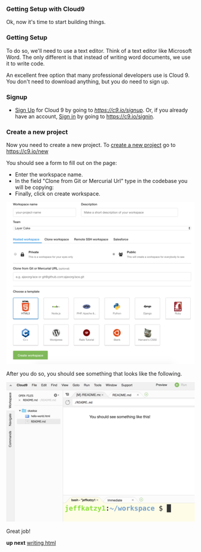 ### Getting Setup with Cloud9

Ok, now it's time to start building things.

### Getting Setup

To do so, we'll need to use a text editor.  Think of a text editor like Microsoft Word.  The only different is that instead of writing word documents, we use it to write code.

An excellent free option that many professional developers use is Cloud 9.  You don't need to download anything, but you do need to sign up.

### Signup

*  [Sign Up](https://c9.io/signup) for Cloud 9 by going to *https://c9.io/signup*.  Or, if you already have an account, [Sign in](https://c9.io/signin) by going to https://c9.io/signin.

### Create a new project

Now you need to create a new project.  To [create a new project](https://c9.io/new) go to https://c9.io/new

You should see a form to fill out on the page:

* Enter the workspace name.
* In the field "Clone from Git or Mercurial Url" type in the codebase you will be copying:
* Finally, click on create workspace.

![](./cloud9-new-project.png)

After you do so, you should see something that looks like the following.

![](./cloud9-workspace.png)

Great job!

**up next** [writing html](./writing_html.md)
